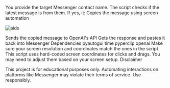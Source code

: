 You provide the target Messenger contact name.
The script checks if the latest message is from them.
If yes, it:
Copies the message using screen automation

![aids](https://github.com/user-attachments/assets/a285dc98-c96f-4acd-affa-2a6d5b58c8b5)

Sends the copied message to OpenAI's API
Gets the response and pastes it back into Messenger
 Dependencies
pyautogui
time
pyperclip
openai
Make sure your screen resolution and coordinates match the ones in the script
This script uses hard-coded screen coordinates for clicks and drags. You may need to adjust them based on your screen setup.
Disclaimer

This project is for educational purposes only. Automating interactions on platforms like Messenger may violate their terms of service. Use responsibly.
